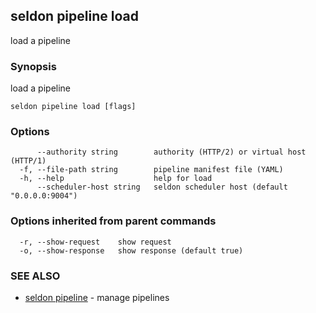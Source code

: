 ## seldon pipeline load

load a pipeline

### Synopsis

load a pipeline

```
seldon pipeline load [flags]
```

### Options

```
      --authority string        authority (HTTP/2) or virtual host (HTTP/1)
  -f, --file-path string        pipeline manifest file (YAML)
  -h, --help                    help for load
      --scheduler-host string   seldon scheduler host (default "0.0.0.0:9004")
```

### Options inherited from parent commands

```
  -r, --show-request    show request
  -o, --show-response   show response (default true)
```

### SEE ALSO

* [seldon pipeline](seldon_pipeline.md)	 - manage pipelines

